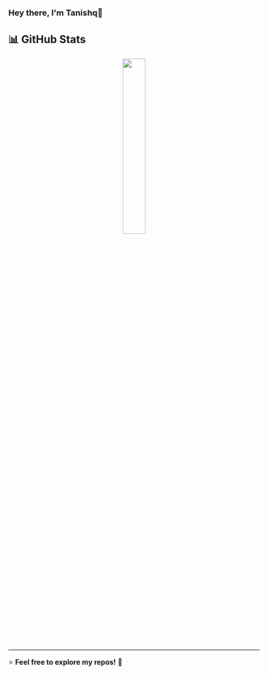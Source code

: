 <h3>Hey there, I'm Tanishq👋</h1>

## 📊 GitHub Stats
<p align="center">
  <img width="30%" src="https://github-readme-stats.vercel.app/api/top-langs/?username=saxenatanishq&layout=compact&theme=tokyonight" />
</p>

---

⭐ **Feel free to explore my repos!** 🚀
